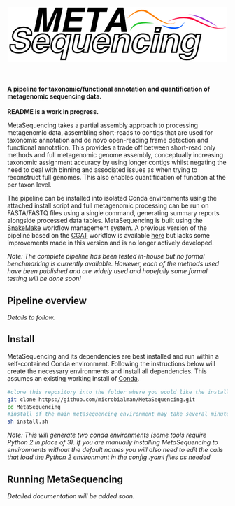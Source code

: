 <p align="center">
<img src="Metasequencing.png" alt="metasequencing logo">
</p>
<br>

#### A pipeline for taxonomic/functional annotation and quantification of metagenomic sequencing data.

**README is a work in progress.**

MetaSequencing takes a partial assembly approach to processing metagenomic data, assembling short-reads to contigs that are used for taxonomic annotation and de novo open-reading frame detection and functional annotation.
This provides a trade off between short-read only methods and full metagenomic genome assembly, conceptually increasing taxonomic assignment accuracy by using longer contigs whilst negating the need to deal with binning and associated issues as when trying to reconstruct full genomes. This also enables quantification of function at the per taxon level.

The pipeline can be installed into isolated Conda environments using the attached install script and full metagenomic processing can be run on FASTA/FASTQ files using a single command, generating summary reports alongside processed data tables. MetaSequencing is built using the [SnakeMake](https://snakemake.readthedocs.io/en/stable/) workflow management system. A previous version of the pipeline based on the [CGAT](https://github.com/cgat-developers/cgat-core) workflow is available [here](https://github.com/microbialman/CGATMetaSequencing) but lacks some improvements made in this version and is no longer actively developed.

*Note: The complete pipeline has been tested in-house but no formal benchmarking is currently available. However, each of the methods used have been published and are widely used and hopefully some formal testing will be done soon!*

## Pipeline overview

*Details to follow.*

## Install

MetaSequencing and its dependencies are best installed and run within a self-contained Conda environment.
Following the instructions below will create the necessary environments and install all dependencies.
This assumes an existing working install of [Conda](https://docs.conda.io/projects/conda/en/latest/user-guide/install/).

```bash
#clone this repository into the folder where you would like the install
git clone https://github.com/microbialman/MetaSequencing.git
cd MetaSequencing
#install of the main metasequencing environment may take several minutes as it solves
sh install.sh
```

*Note: This will generate two conda environments (some tools require Python 2 in place of 3). If you are manually installing MetaSequencing to environments without the default names you will also need to edit the calls that load the Python 2 environment in the config .yaml files as needed*

## Running MetaSequencing

*Detailed documentation will be added soon.*
